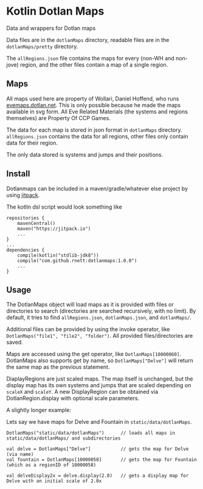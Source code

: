# Kotlin Dotlan Maps
Data and wrappers for Dotlan maps

Data files are in the `dotlanMaps` directory, readable files are in the `dotlanMaps/pretty` directory.

The `allRegions.json` file contains the maps for every (non-WH and non-jove) region, and the other files contain a map of a single region.

## Maps

All maps used here are property of Wollari, Daniel Hoffend, who runs [evemaps.dotlan.net](http://evemaps.dotlan.net/).
This is only possible because he made the maps available in svg form.
All Eve Related Materials (the systems and regions themselves) are Property Of CCP Games.

The data for each map is stored in json format in `dotlanMaps` directory.  `allRegions.json` contains the data for all regions, other files only contain data for their region.

The only data stored is systems and jumps and their positions.  

## Install

Dotlanmaps can be included in a maven/gradle/whatever else project by using [jitpack](https://jitpack.io/).

The kotlin dsl script would look something like 
```
repositories {
    mavenCentral()
    maven("https://jitpack.io")
    ...
}
...
dependencies {
    compile(kotlin("stdlib-jdk8"))
    compile("com.github.rnett:dotlanmaps:1.0.0")
    ...
}
```

## Usage

The DotlanMaps object will load maps as it is provided with files or directories to search (directories are searched recursively, with no limit).
By default, it tries to find `allRegions.json`, `dotlanMaps.json`, and `dotlanMaps/`.

Additional files can be provided by using the invoke operator, like `DotlanMaps("file1", "file2", "folder")`.  All provided files/directories are saved.

Maps are accessed using the get operator, like `DotlanMaps[10000060]`.  
DotlanMaps also supports get by name, so `DotlanMaps["Delve"]` will return the same map as the previous statement.

DiaplayRegions are just scaled maps.  The map itself is unchanged, but the display map has its own systems and jumps that are scaled depending on `scaleX` and `scaleY`.
A new DisplayRegion can be obtained via DotlanRegion.display with optional scale parameters.

A slightly longer example:

Lets say we have maps for Delve and Fountain in `static/data/dotlanMaps`.
```
DotlanMaps("static/data/dotlanMaps")      // loads all maps in static/data/dotlanMaps/ and subdirectories

val delve = DotlanMaps["Delve"]           // gets the map for Delve (via name)
val fountain = DotlanMaps[10000058]       // gets the map for Fountain (which as a regionID of 10000058)

val delveDisplay2x = delve.display(2.0)   // gets a display map for Delve with an initial scale of 2.0x
```
